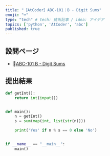 ```yaml
---
title: "［AtCoder］ABC-101｜B - Digit Sums"
emoji: "⌨️"
type: "tech" # tech: 技術記事 / idea: アイデア
topics: ['python', 'AtCoder', 'abc']
published: true
---
```


## 設問ページ

- 🔗[ABC-101 B - Digit Sums](https://atcoder.jp/contests/abc101/tasks/abc101_b)

## 提出結果

```python
def getInt():
    return int(input())


def main():
    n = getInt()
    s = sum(map(int, list(str(n))))

    print('Yes' if n % s == 0 else 'No')


if __name__ == "__main__":
    main()
```
